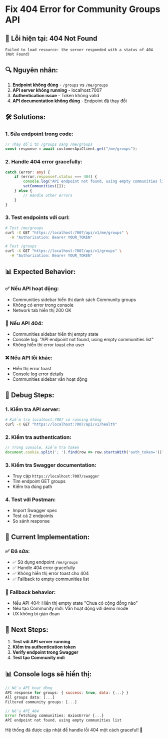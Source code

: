 # Fix 404 Error for Community Groups API

## 🚨 **Lỗi hiện tại: 404 Not Found**

```
Failed to load resource: the server responded with a status of 404 (Not Found)
```

## 🔍 **Nguyên nhân:**

1. **Endpoint không đúng** - `/groups` vs `/me/groups`
2. **API server không running** - localhost:7007
3. **Authentication issue** - Token không valid
4. **API documentation không đúng** - Endpoint đã thay đổi

## 🛠️ **Solutions:**

### 1. **Sửa endpoint trong code:**
```typescript
// Thay đổi từ /groups sang /me/groups
const response = await customerApiClient.get("/me/groups");
```

### 2. **Handle 404 error gracefully:**
```typescript
catch (error: any) {
    if (error.response?.status === 404) {
        console.log("API endpoint not found, using empty communities list");
        setCommunities([]);
    } else {
        // Handle other errors
    }
}
```

### 3. **Test endpoints với curl:**
```bash
# Test /me/groups
curl -X GET "https://localhost:7007/api/v1/me/groups" \
  -H "Authorization: Bearer YOUR_TOKEN"

# Test /groups
curl -X GET "https://localhost:7007/api/v1/groups" \
  -H "Authorization: Bearer YOUR_TOKEN"
```

## 📊 **Expected Behavior:**

### ✅ **Nếu API hoạt động:**
- Communities sidebar hiển thị danh sách Community groups
- Không có error trong console
- Network tab hiển thị 200 OK

### 🔄 **Nếu API 404:**
- Communities sidebar hiển thị empty state
- Console log: "API endpoint not found, using empty communities list"
- Không hiển thị error toast cho user

### ❌ **Nếu API lỗi khác:**
- Hiển thị error toast
- Console log error details
- Communities sidebar vẫn hoạt động

## 🎯 **Debug Steps:**

### 1. **Kiểm tra API server:**
```bash
# Kiểm tra localhost:7007 có running không
curl -X GET "https://localhost:7007/api/v1/health"
```

### 2. **Kiểm tra authentication:**
```javascript
// Trong console, kiểm tra token
document.cookie.split('; ').find(row => row.startsWith('auth_token='))?.split('=')[1]
```

### 3. **Kiểm tra Swagger documentation:**
- Truy cập `https://localhost:7007/swagger`
- Tìm endpoint GET groups
- Kiểm tra đúng path

### 4. **Test với Postman:**
- Import Swagger spec
- Test cả 2 endpoints
- So sánh response

## 📝 **Current Implementation:**

### ✅ **Đã sửa:**
- ✅ Sử dụng endpoint `/me/groups`
- ✅ Handle 404 error gracefully
- ✅ Không hiển thị error toast cho 404
- ✅ Fallback to empty communities list

### 🔄 **Fallback behavior:**
- Nếu API 404: Hiển thị empty state "Chưa có cộng đồng nào"
- Nếu tạo Community mới: Vẫn hoạt động với demo mode
- UX không bị gián đoạn

## 🎯 **Next Steps:**

1. **Test với API server running**
2. **Kiểm tra authentication token**
3. **Verify endpoint trong Swagger**
4. **Test tạo Community mới**

## 📊 **Console logs sẽ hiển thị:**

```javascript
// Nếu API hoạt động
API response for groups: { success: true, data: {...} }
All groups data: [...]
Filtered community groups: [...]

// Nếu API 404
Error fetching communities: AxiosError {...}
API endpoint not found, using empty communities list
```

Hệ thống đã được cập nhật để handle lỗi 404 một cách graceful! 🚀
